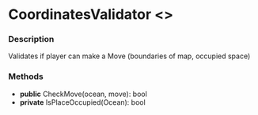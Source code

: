 # CoordinatesValidator <<static>>

### Description

Validates if player can make a Move (boundaries of map, occupied space)

### Methods

+ **public** CheckMove(ocean, move): bool
+ **private** IsPlaceOccupied(Ocean): bool